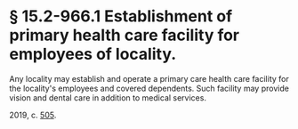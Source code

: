 # § 15.2-966.1 Establishment of primary health care facility for employees of locality.

<p>Any locality may establish and operate a primary care health care facility for the locality's employees and covered dependents. Such facility may provide vision and dental care in addition to medical services.</p><p>2019, c. <a href='http://lis.virginia.gov/cgi-bin/legp604.exe?191+ful+CHAP0505'>505</a>.</p>